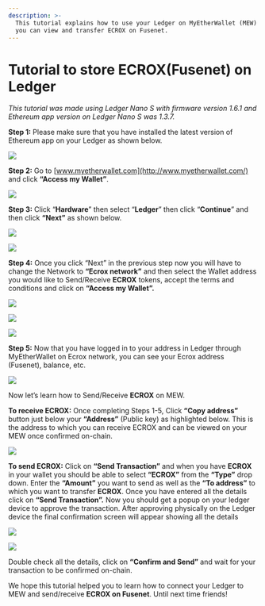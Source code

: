 ```yaml
---
description: >-
  This tutorial explains how to use your Ledger on MyEtherWallet (MEW) so that
  you can view and transfer ECROX on Fusenet.
---
```


# Tutorial to store ECROX\(Fusenet\) on Ledger



_This tutorial was made using Ledger Nano S with firmware version 1.6.1 and Ethereum app version on Ledger Nano S was 1.3.7._

**Step 1:** Please make sure that you have installed the latest version of Ethereum app on your Ledger as shown below.

![](../../.gitbook/assets/0%20%282%29.png)

**Step 2:** Go to [www.myetherwallet.com](http://www.myetherwallet.com/) and click **“Access my Wallet”**.

![](../../.gitbook/assets/1%20%285%29.png)

**Step 3:** Click “**Hardware**” then select “**Ledger**” then click “**Continue**” and then click **“Next”** as shown below.

![](../../.gitbook/assets/2%20%285%29.png)

![](../../.gitbook/assets/3%20%284%29.png)

**Step 4:** Once you click “Next” in the previous step now you will have to change the Network to **“Ecrox network”** and then select the Wallet address you would like to Send/Receive **ECROX** tokens, accept the terms and conditions and click on **“Access my Wallet”.**

![](../../.gitbook/assets/4%20%285%29.png)

![](../../.gitbook/assets/5%20%283%29.png)

![](../../.gitbook/assets/6%20%284%29.png)

**Step 5:** Now that you have logged in to your address in Ledger through MyEtherWallet on Ecrox network, you can see your Ecrox address \(Fusenet\), balance, etc.

![](../../.gitbook/assets/7%20%283%29.png)

Now let’s learn how to Send/Receive **ECROX** on MEW.

**To receive ECROX:** Once completing Steps 1-5, Click **“Copy address”** button just below your **“Address”** \(Public key\) as highlighted below. This is the address to which you can receive ECROX and can be viewed on your MEW once confirmed on-chain.

![](../../.gitbook/assets/8%20%283%29.png)

**To send ECROX:** Click on **“Send Transaction”** and when you have **ECROX** in your wallet you should be able to select **“ECROX”** from the **“Type”** drop down. Enter the **“Amount”** you want to send as well as the **“To address”** to which you want to transfer **ECROX**. Once you have entered all the details click on **“Send Transaction”.** Now you should get a popup on your ledger device to approve the transaction. After approving physically on the Ledger device the final confirmation screen will appear showing all the details

![](../../.gitbook/assets/9%20%283%29.png)

![](../../.gitbook/assets/10%20%283%29.png)

Double check all the details, click on **“Confirm and Send”** and wait for your transaction to be confirmed on-chain.

We hope this tutorial helped you to learn how to connect your Ledger to MEW and send/receive **ECROX on Fusenet**. Until next time friends!


